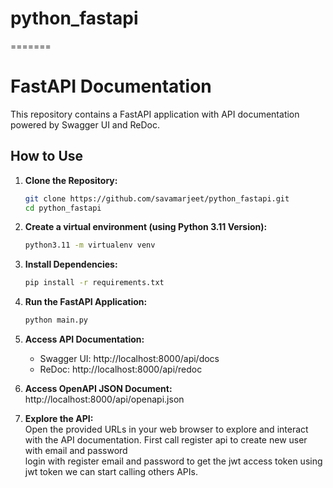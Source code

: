 # python_fastapi
=======
# FastAPI Documentation

This repository contains a FastAPI application with API documentation powered by Swagger UI and ReDoc.

## How to Use

1. **Clone the Repository:**
   ```bash
   git clone https://github.com/savamarjeet/python_fastapi.git
   cd python_fastapi
   ```
2. **Create a virtual environment (using Python 3.11 Version):**
   ```bash
   python3.11 -m virtualenv venv
   ```
3. **Install Dependencies:**
   ```bash
   pip install -r requirements.txt
   ```
4. **Run the FastAPI Application:**
   ```bash
   python main.py
   ```
5. **Access API Documentation:**
    - Swagger UI: http://localhost:8000/api/docs  
    - ReDoc: http://localhost:8000/api/redoc

6. **Access OpenAPI JSON Document:**  
  http://localhost:8000/api/openapi.json

7. **Explore the API:**  
  Open the provided URLs in your web browser to explore and interact with the API documentation.
  First call register api to create new user with email and password  
  login with register email and password to get the jwt access token
  using jwt token we can start calling others APIs.
